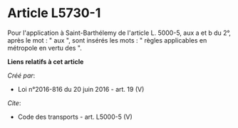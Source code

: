 # Article L5730-1

Pour l'application à Saint-Barthélemy de l'article L. 5000-5, aux a et b du 2°, après le mot : " aux ", sont insérés les
mots : " règles applicables en métropole en vertu des ".

**Liens relatifs à cet article**

_Créé par_:

  - Loi n°2016-816 du 20 juin 2016 - art. 19 (V)

_Cite_:

  - Code des transports - art. L5000-5 (V)
